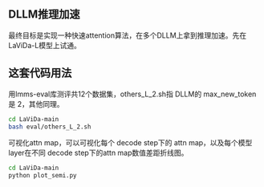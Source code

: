## DLLM推理加速

最终目标是实现一种快速attention算法，在多个DLLM上拿到推理加速。先在LaViDa-L模型上试通。

## 这套代码用法

用lmms-eval库测评共12个数据集，others_L_2.sh指 DLLM的 max_new_token是 2，其他同理。

```bash
cd LaViDa-main
bash eval/others_L_2.sh
```

可视化attn map，可以可视化每个 decode step下的 attn map，以及每个模型 layer在不同 decode step下的attn map数值差距折线图。

```bash
cd LaViDa-main
python plot_semi.py
```